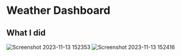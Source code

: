 # Weather Dashboard

## What I did


![Screenshot 2023-11-13 152353](https://github.com/NickLeeCode/Weather-Dashboard/assets/78667085/5ead55e4-71e3-47ed-b73d-1f27a197b69d)
![Screenshot 2023-11-13 152416](https://github.com/NickLeeCode/Weather-Dashboard/assets/78667085/d0621e18-be01-4c07-b688-e927bd23accc)
